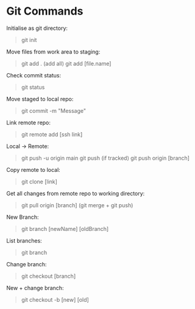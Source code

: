 # Git Commands

Initialise as git directory:

> git init

Move files from work area to staging:

> git add . (add all)
> git add [file.name]

Check commit status:

> git status

Move staged to local repo:

> git commit -m "Message"

Link remote repo:

> git remote add [ssh link]

Local -> Remote:

> git push -u origin main
> git push (if tracked)
> git push origin [branch]

Copy remote to local:

> git clone [link]

Get all changes from remote repo to working directory:

> git pull origin [branch] (git merge + git push)

New Branch:

> git branch [newName] [oldBranch]

List branches:

> git branch

Change branch:

> git checkout [branch]

New + change branch:

> git checkout -b [new] [old]
